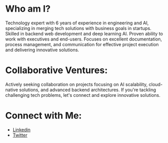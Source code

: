 # Who am I?
Technology expert with 6 years of experience in engineering and AI, specializing in merging tech solutions with business goals in startups. Skilled in backend web development and deep learning AI. Proven ability to work with executives and end-users. Focuses on excellent documentation, process management, and communication for effective project execution and delivering innovative solutions.

# Collaborative Ventures:

Actively seeking collaboration on projects focusing on AI scalability, cloud-native solutions, and advanced backend architectures. If you're tackling challenging tech problems, let's connect and explore innovative solutions.

# Connect with Me:

- [Linkedin](https://www.linkedin.com/in/theonesud/)
- [Twitter](https://twitter.com/theonesud)
